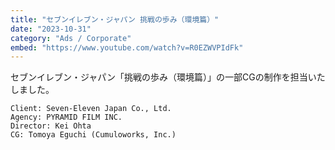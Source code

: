 ```yaml
---
title: "セブンイレブン・ジャパン 挑戦の歩み（環境篇）"
date: "2023-10-31"
category: "Ads / Corporate"
embed: "https://www.youtube.com/watch?v=R0EZWVPIdFk"
---
```


セブンイレブン・ジャパン「挑戦の歩み（環境篇）」の一部CGの制作を担当いたしました。

```plaintext
Client: Seven-Eleven Japan Co., Ltd.
Agency: PYRAMID FILM INC.
Director: Kei Ohta
CG: Tomoya Eguchi (Cumuloworks, Inc.)
```
